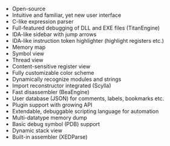- Open-source
- Intuitive and familiar, yet new user interface
- C-like expression parser
- Full-featured debugging of DLL and EXE files (TitanEngine)
- IDA-like sidebar with jump arrows
- IDA-like instruction token highlighter (highlight registers etc.)
- Memory map
- Symbol view
- Thread view
- Content-sensitive register view
- Fully customizable color scheme
- Dynamically recognize modules and strings
- Import reconstructor integrated (Scylla)
- Fast disassembler (BeaEngine)
- User database (JSON) for comments, labels, bookmarks etc.
- Plugin support with growing API
- Extendable, debuggable scripting language for automation
- Multi-datatype memory dump
- Basic debug symbol (PDB) support
- Dynamic stack view
- Built-in assembler (XEDParse)